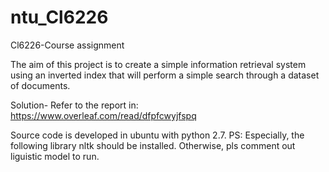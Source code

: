 # ntu_Cl6226
Cl6226-Course assignment

The aim of this project is to create a simple information retrieval system using an inverted index that will
perform a simple search through a dataset of documents.

Solution-
 Refer to the report in:
 https://www.overleaf.com/read/dfpfcwyjfspq
 
Source code is developed in ubuntu with python 2.7.
PS: Especially, the following library nltk should be installed. Otherwise, pls comment out liguistic model to run. 
